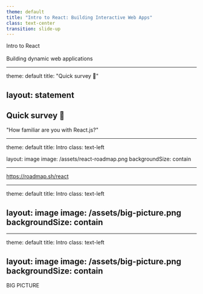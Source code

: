 ```yaml
---
theme: default
title: "Intro to React: Building Interactive Web Apps" 
class: text-center
transition: slide-up
---
```


<div class="text-6xl font-semibold">Intro to React</div>
<br />
<div v-click>Building dynamic web applications</div>


---
theme: default
title: "Quick survey 🤔"

layout: statement
---

## Quick survey 🤔

<div v-click class="mt-10">
  <p class="italic">"How familiar are you with React.js?"</p>
</div>
<PieChart />

---
theme: default
title: Intro
class: text-left

layout: image
image: /assets/react-roadmap.png
backgroundSize: contain

---

<div class="bg-black/70 w-screen h-screen fixed top-0 left-0">
  <div class="absolute top-[35%] left-1/2 -translate-x-[100%] text-4xl font-bold">
    <a href="https://roadmap.sh/react" target="_blank">https://roadmap.sh/react</a>
  </div>
</div>

---
theme: default
title: Intro
class: text-left

layout: image
image: /assets/big-picture.png
backgroundSize: contain
---

---
theme: default
title: Intro
class: text-left

layout: image
image: /assets/big-picture.png
backgroundSize: contain
---

<div class="bg-black/70 w-screen h-screen fixed top-0 left-0">
  <div class="absolute top-[35%] left-1/2 -translate-x-[150%] text-4xl font-bold">
    <span>BIG PICTURE</span>
  </div>
</div>